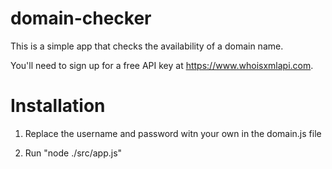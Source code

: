 # domain-checker
This is a simple app that checks the availability of a domain name.

You'll need to sign up for a free API key at https://www.whoisxmlapi.com.

# Installation

1. Replace the username and password witn your own in the domain.js file

2. Run "node ./src/app.js"